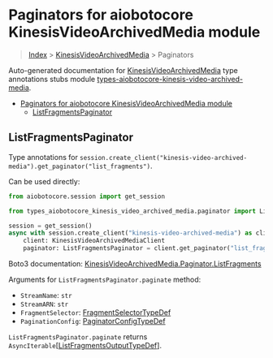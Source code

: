 <a id="paginators-for-aiobotocore-kinesisvideoarchivedmedia-module"></a>

# Paginators for aiobotocore KinesisVideoArchivedMedia module

> [Index](..) > [KinesisVideoArchivedMedia](.) > Paginators

Auto-generated documentation for
[KinesisVideoArchivedMedia](https://boto3.amazonaws.com/v1/documentation/api/latest/reference/services/kinesis-video-archived-media.html#KinesisVideoArchivedMedia)
type annotations stubs module
[types-aiobotocore-kinesis-video-archived-media](https://pypi.org/project/types-aiobotocore-kinesis-video-archived-media/).

- [Paginators for aiobotocore KinesisVideoArchivedMedia module](#paginators-for-aiobotocore-kinesisvideoarchivedmedia-module)
  - [ListFragmentsPaginator](#listfragmentspaginator)

<a id="listfragmentspaginator"></a>

## ListFragmentsPaginator

Type annotations for
`session.create_client("kinesis-video-archived-media").get_paginator("list_fragments")`.

Can be used directly:

```python
from aiobotocore.session import get_session

from types_aiobotocore_kinesis_video_archived_media.paginator import ListFragmentsPaginator

session = get_session()
async with session.create_client("kinesis-video-archived-media") as client:
    client: KinesisVideoArchivedMediaClient
    paginator: ListFragmentsPaginator = client.get_paginator("list_fragments")
```

Boto3 documentation:
[KinesisVideoArchivedMedia.Paginator.ListFragments](https://boto3.amazonaws.com/v1/documentation/api/latest/reference/services/kinesis-video-archived-media.html#KinesisVideoArchivedMedia.Paginator.ListFragments)

Arguments for `ListFragmentsPaginator.paginate` method:

- `StreamName`: `str`
- `StreamARN`: `str`
- `FragmentSelector`:
  [FragmentSelectorTypeDef](./type_defs.md#fragmentselectortypedef)
- `PaginationConfig`:
  [PaginatorConfigTypeDef](./type_defs.md#paginatorconfigtypedef)

`ListFragmentsPaginator.paginate` returns
`AsyncIterable`\[[ListFragmentsOutputTypeDef](./type_defs.md#listfragmentsoutputtypedef)\].

